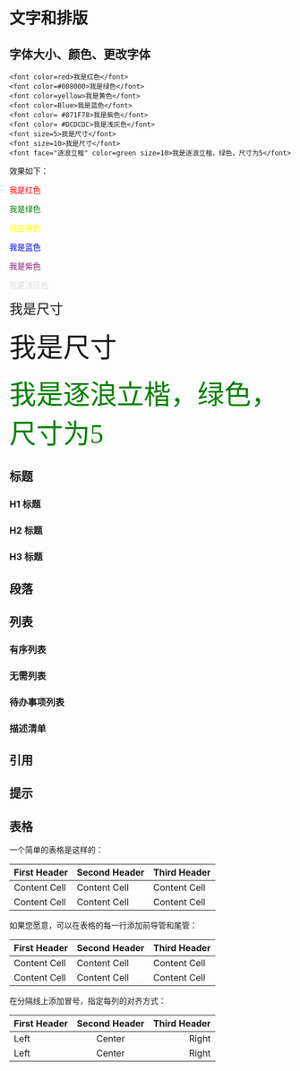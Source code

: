# 文字和排版


## 字体大小、颜色、更改字体

```
<font color=red>我是红色</font>
<font color=#008000>我是绿色</font>
<font color=yellow>我是黄色</font>
<font color=Blue>我是蓝色</font>
<font color= #871F78>我是紫色</font>
<font color= #DCDCDC>我是浅灰色</font>
<font size=5>我是尺寸</font>
<font size=10>我是尺寸</font>
<font face="逐浪立楷" color=green size=10>我是逐浪立楷，绿色，尺寸为5</font>
```
效果如下：

<font color=red>我是红色</font>

<font color=#008000>我是绿色</font>

<font color=yellow>我是黄色</font>

<font color=Blue>我是蓝色</font>

<font color= #871F78>我是紫色</font>

<font color= #DCDCDC>我是浅灰色</font>

<font size=5>我是尺寸</font>

<font size=10>我是尺寸</font>

<font face="逐浪立楷" color=green size=10>我是逐浪立楷，绿色，尺寸为5</font>


## 标题
### H1 标题
### H2 标题
### H3 标题

## 段落

## 列表
### 有序列表

### 无需列表

### 待办事项列表

### 描述清单

## 引用

## 提示

## 表格

一个简单的表格是这样的：

First Header | Second Header | Third Header
------------ | ------------- | ------------
Content Cell | Content Cell  | Content Cell
Content Cell | Content Cell  | Content Cell

如果您愿意，可以在表格的每一行添加前导管和尾管：

| First Header | Second Header | Third Header |
| ------------ | ------------- | ------------ |
| Content Cell | Content Cell  | Content Cell |
| Content Cell | Content Cell  | Content Cell |

在分隔线上添加冒号，指定每列的对齐方式：

First Header | Second Header | Third Header
:----------- |:-------------:| -----------:
Left         | Center        | Right
Left         | Center        | Right